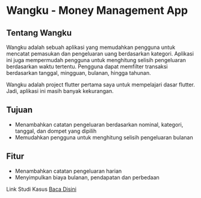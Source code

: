 # Wangku - Money Management App

## Tentang Wangku

Wangku adalah sebuah aplikasi yang memudahkan pengguna untuk mencatat pemasukan dan pengeluaran uang berdasarkan kategori. Aplikasi ini juga mempermudah pengguna untuk menghitung selisih pengeluaran berdasarkan waktu tertentu. Pengguna dapat memfilter transaksi berdasarkan tanggal, mingguan, bulanan, hingga tahunan.

Wangku adalah project flutter pertama saya untuk mempelajari dasar flutter. Jadi, aplikasi ini masih banyak kekurangan.

## Tujuan

-   Menambahkan catatan pengeluaran berdasarkan nominal, kategori, tanggal, dan dompet yang dipilih
-   Memudahkan pengguna untuk menghitung selisih pengeluaran bulanan

## Fitur

-   Menambahkan catatan pengeluaran harian
-   Menyimpulkan biaya bulanan, pendapatan dan perbedaan

Link Studi Kasus [Baca Disini](https://www.agreytosira.my.id/case/wangku.html)
